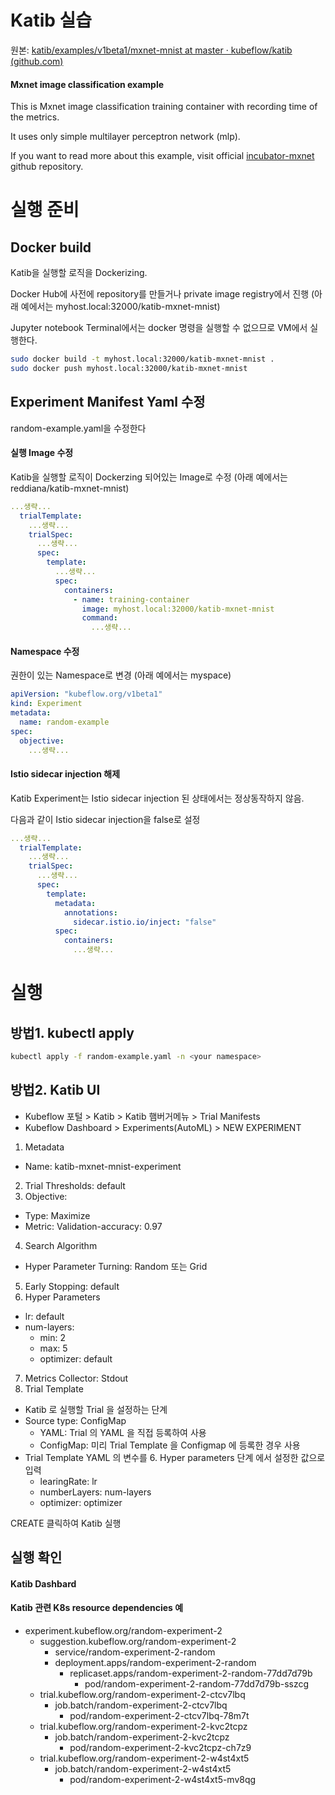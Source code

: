 # Katib 실습

원본: [katib/examples/v1beta1/mxnet-mnist at master · kubeflow/katib (github.com)](https://github.com/kubeflow/katib/tree/master/examples/v1beta1/)

#### Mxnet image classification example

This is Mxnet image classification training container with recording time of the metrics.

It uses only simple multilayer perceptron network (mlp).

If you want to read more about this example, visit official [incubator-mxnet](https://github.com/apache/incubator-mxnet/tree/master/example/image-classification) github repository.

# 실행 준비

## Docker build

Katib을 실행할 로직을 Dockerizing.

Docker Hub에 사전에 repository를 만들거나 private image registry에서 진행 (아래 예에서는 myhost.local:32000/katib-mxnet-mnist)

Jupyter notebook Terminal에서는 docker 명령을 실행할 수 없으므로 VM에서 실행한다.

```bash
sudo docker build -t myhost.local:32000/katib-mxnet-mnist .
sudo docker push myhost.local:32000/katib-mxnet-mnist
```

## Experiment Manifest Yaml 수정

random-example.yaml을 수정한다

#### 실행 Image 수정

Katib을 실행할 로직이 Dockerzing 되어있는 Image로 수정 (아래 예에서는 reddiana/katib-mxnet-mnist)

```yaml
...생략...
  trialTemplate:
    ...생략...
    trialSpec:
      ...생략...
      spec:
        template:
          ...생략...
          spec:
            containers:
              - name: training-container
                image: myhost.local:32000/katib-mxnet-mnist
                command:
                  ...생략...
```

#### Namespace 수정

권한이 있는 Namespace로 변경 (아래 예에서는 myspace)

```yaml
apiVersion: "kubeflow.org/v1beta1"
kind: Experiment
metadata:
  name: random-example
spec:
  objective:       
    ...생략...
```

#### Istio sidecar injection 해제

Katib Experiment는 Istio sidecar injection 된 상태에서는 정상동작하지 않음.

다음과 같이 Istio sidecar injection을 false로 설정

```yaml
...생략...
  trialTemplate:
    ...생략...
    trialSpec:
      ...생략...
      spec:
        template:
          metadata:
            annotations:
              sidecar.istio.io/inject: "false"
          spec:
            containers:
              ...생략...
```

# 실행

## 방법1. kubectl apply

```bash
kubectl apply -f random-example.yaml -n <your namespace>
```

## 방법2. Katib UI 

- Kubeflow 포털 > Katib > Katib 햄버거메뉴 > Trial Manifests
- Kubeflow Dashboard > Experiments(AutoML) > NEW EXPERIMENT 

1. Metadata
  - Name: katib-mxnet-mnist-experiment
2. Trial Thresholds: default
3. Objective:
  - Type: Maximize
  - Metric: Validation-accuracy: 0.97
    
4. Search Algorithm
  - Hyper Parameter Turning: Random 또는 Grid

5. Early Stopping: default
6. Hyper Parameters
  - lr: default
  - num-layers: 
    - min: 2
    - max: 5
    - optimizer: default
7. Metrics Collector: Stdout
8. Trial Template
  - Katib 로 실행할 Trial 을 설정하는 단계
  - Source type: ConfigMap 
    - YAML: Trial 의 YAML 을 직접 등록하여 사용
    - ConfigMap: 미리 Trial Template 을 Configmap 에 등록한 경우 사용
  - Trial Template YAML 의 변수를 6. Hyper parameters 단계 에서 설정한 값으로 입력
    - learingRate: lr
    - numberLayers: num-layers
    - optimizer: optimizer

CREATE 클릭하여 Katib 실행


## 실행 확인

#### Katib Dashbard

#### Katib 관련 K8s resource dependencies 예

- experiment.kubeflow.org/random-experiment-2
  - suggestion.kubeflow.org/random-experiment-2
    - service/random-experiment-2-random
    - deployment.apps/random-experiment-2-random
      - replicaset.apps/random-experiment-2-random-77dd7d79b
        - pod/random-experiment-2-random-77dd7d79b-sszcg
  - trial.kubeflow.org/random-experiment-2-ctcv7lbq
    - job.batch/random-experiment-2-ctcv7lbq
      - pod/random-experiment-2-ctcv7lbq-78m7t
  - trial.kubeflow.org/random-experiment-2-kvc2tcpz
    - job.batch/random-experiment-2-kvc2tcpz
      - pod/random-experiment-2-kvc2tcpz-ch7z9
  - trial.kubeflow.org/random-experiment-2-w4st4xt5
    - job.batch/random-experiment-2-w4st4xt5
      - pod/random-experiment-2-w4st4xt5-mv8qg


